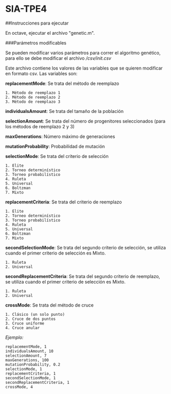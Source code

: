 # SIA-TPE4

##Instrucciones para ejecutar

En octave, ejecutar el archivo "genetic.m".

###Parámetros modificables

Se pueden modificar varios parámetros para correr el algoritmo genético, para ello se debe modificar el archivo */csv/init.csv*

Este archivo contiene los valores de las variables que se quieren modificar en formato csv.
Las variables son:

**replacementMode**: Se trata del método de reemplazo

	1. Método de reemplazo 1
	2. Método de reemplazo 2
	3. Método de reemplazo 3

**individualsAmount**: Se trata del tamaño de la población

**selectionAmount**: Se trata del número de progenitores seleccionados (para los métodos de reemplazo 2 y 3)

**maxGenerations**: Número máximo de generaciones

**mutationProbability**: Probabilidad de mutación

**selectionMode**: Se trata del criterio de selección

	1. Elite
	2. Torneo determinístico
	3. Torneo probabilístico
	4. Ruleta
	5. Universal
	6. Boltzman
	7. Mixto

**replacementCriteria**: Se trata del criterio de reemplazo

	1. Elite
	2. Torneo determinístico
	3. Torneo probabilístico
	4. Ruleta
	5. Universal
	6. Boltzman
	7. Mixto

**secondSelectionMode**: Se trata del segundo criterio de selección, se utiliza cuando el primer criterio de selección es Mixto.

	1. Ruleta
	2. Universal

**secondReplacementCriteria**: Se trata del segundo criterio de reemplazo, se utiliza cuando el primer criterio de selección es Mixto.

	1. Ruleta
	2. Universal	

**crossMode**: Se trata del método de cruce

	1. Clásico (un solo punto)
	2. Cruce de dos puntos
	3. Cruce uniforme
	4. Cruce anular

*Ejemplo:*

    replacementMode, 1
    individualsAmount, 10
    selectionAmount, 7
    maxGenerations, 100
    mutationProbability, 0.2
    selectionMode, 1
    replacementCriteria, 1
    secondSelectionMode, 1
    secondReplacementCriteria, 1
    crossMode, 4


